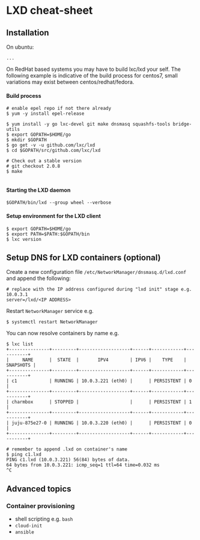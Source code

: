 # LXD cheat-sheet

## Installation

On ubuntu:

```
...

```

On RedHat based systems you may have to build lxc/lxd your self. The following example is indicative of the build process for centos7, small variations may exist between centos/redhat/fedora.

#### Build process
```
# enable epel repo if not there already
$ yum -y install epel-release

$ yum install -y go lxc-devel git make dnsmasq squashfs-tools bridge-utils
$ export GOPATH=$HOME/go
$ mkdir $GOPATH
$ go get -v -u github.com/lxc/lxd
$ cd $GOPATH/src/github.com/lxc/lxd

# Check out a stable version
# git checkout 2.0.8
$ make


```

#### Starting the LXD daemon

```
$GOPATH/bin/lxd --group wheel --verbose
```

#### Setup environment for the LXD client

```
$ export GOPATH=$HOME/go
$ export PATH=$PATH:$GOPATH/bin
$ lxc version
```


## Setup DNS for LXD containers (optional)

Create a new configuration file `/etc/NetworkManager/dnsmasq.d/lxd.conf` and append the following:

```
# replace with the IP address configured during "lxd init" stage e.g. 10.0.3.1
server=/lxd/<IP ADDRESS>
```

Restart `NetworkManager` service e.g.

```
$ systemctl restart NetworkManager
```

You can now resolve containers by name e.g.

```
$ lxc list
+---------------+---------+-------------------+------+------------+-----------+
|     NAME      |  STATE  |       IPV4        | IPV6 |    TYPE    | SNAPSHOTS |
+---------------+---------+-------------------+------+------------+-----------+
| c1            | RUNNING | 10.0.3.221 (eth0) |      | PERSISTENT | 0         |
+---------------+---------+-------------------+------+------------+-----------+
| charmbox      | STOPPED |                   |      | PERSISTENT | 1         |
+---------------+---------+-------------------+------+------------+-----------+
| juju-875e27-0 | RUNNING | 10.0.3.220 (eth0) |      | PERSISTENT | 0         |
+---------------+---------+-------------------+------+------------+-----------+

# remember to append .lxd on container's name
$ ping c1.lxd
PING c1.lxd (10.0.3.221) 56(84) bytes of data.
64 bytes from 10.0.3.221: icmp_seq=1 ttl=64 time=0.032 ms
^C
```

## Advanced topics

### Container provisioning
* shell scripting e.g. `bash`
* `cloud-init`
* `ansible`
